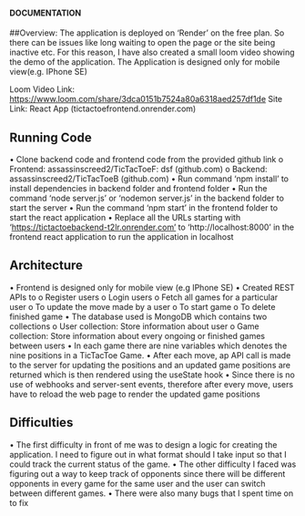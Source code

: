 #### DOCUMENTATION

##Overview:
The application is deployed on ‘Render’ on the free plan. So there can be issues like long waiting to open the page or the site being inactive etc. For this reason, I have also created a small loom video showing the demo of the application.
The Application is designed only for mobile view(e.g. IPhone SE)

Loom Video Link: https://www.loom.com/share/3dca0151b7524a80a6318aed257df1de
Site Link: React App (tictactoefrontend.onrender.com)

## Running Code
•	Clone backend code and frontend code from the provided github link
o	Frontend: assassinscreed2/TicTacToeF: dsf (github.com)
o	Backend: assassinscreed2/TicTacToeB (github.com)
•	Run command ‘npm install’ to install dependencies in backend folder and frontend folder
•	Run the command ‘node server.js’ or ‘nodemon server.js’ in the backend folder to start the server
•	Run the command ‘npm start’ in the frontend folder to start the react application
•	Replace all the URLs starting with ‘https://tictactoebackend-t2lr.onrender.com’ to ‘http://localhost:8000’ in the frontend react application to run the application in localhost

## Architecture
•	Frontend is designed only for mobile view (e.g IPhone SE)
•	Created REST APIs to
o	Register users
o	Login users
o	Fetch all games for a particular user
o	To update the move made by a user
o	To start game
o	To delete finished game
•	The database used is MongoDB which contains two collections
o	User collection: Store information about user
o	Game collection: Store information about every ongoing or finished games between  users
•	In each game there are nine variables which denotes the nine positions in a TicTacToe Game.
•	After each move, ap API call is made to the server for updating the positions and an updated game positions are returned which is then rendered using the useState hook
•	Since there is no use of webhooks and server-sent events, therefore after every move, users have to reload the web page to render the updated game positions


## Difficulties
•	The first difficulty in front of me was to design a logic for creating the application. I need to figure out in what format should I take input so that I could track the current status of the game.
•	The other difficulty I faced was figuring out a way to keep track of opponents since there will be different opponents in every game for the same user and the user can switch between different games.
•	There were also many bugs that I spent time on to fix